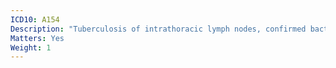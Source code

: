 ```yaml
---
ICD10: A154
Description: "Tuberculosis of intrathoracic lymph nodes, confirmed bacteriologically and histologically"
Matters: Yes
Weight: 1
---
```


